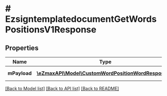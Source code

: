 # # EzsigntemplatedocumentGetWordsPositionsV1Response

## Properties

Name | Type | Description | Notes
------------ | ------------- | ------------- | -------------
**mPayload** | [**\eZmaxAPI\Model\CustomWordPositionWordResponse[]**](CustomWordPositionWordResponse.md) | Payload for POST /1/object/ezsigntemplatedocument/{pkiEzsigntemplatedocumentID}/getWordsPositions |

[[Back to Model list]](../../README.md#models) [[Back to API list]](../../README.md#endpoints) [[Back to README]](../../README.md)
